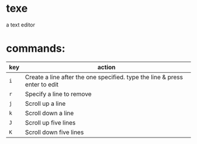 texe
====

a text editor


commands:
========
key    | action
-------|----------- 
```i```| Create a line after the one specified. type the line & press enter to edit
```r```| Specify a line to remove
```j```| Scroll up a line
```k```| Scroll down a line
```J```| Scroll up five lines
```K```| Scroll down five lines
